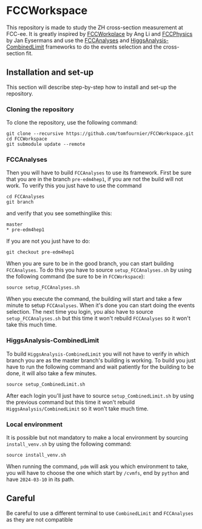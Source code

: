 # FCCWorkspace

This repository is made to study the ZH cross-section measurement at FCC-ee. It is greatly inspired by [FCCWorkplace](https://github.com/Ang-Li-93/FCCWorkplace) by Ang Li and [FCCPhysics](https://github.com/jeyserma/FCCPhysics) by Jan Eysermans and use the [FCCAnalyses](https://github.com/HEP-FCC/FCCAnalyses/tree/pre-edm4hep1) and [HiggsAnalysis-CombinedLimit](https://github.com/cms-analysis/HiggsAnalysis-CombinedLimit) frameworks to do the events selection and the cross-section fit.

## Installation and set-up

This section will describe step-by-step how to install and set-up the repository.

### Cloning the repository

To clone the repository, use the following command:

```shell
git clone --recursive https://github.com/tomfournier/FCCWorkspace.git
cd FCCWorkspace
git submodule update --remote
```

### FCCAnalyses

Then you will have to build `FCCAnalyses` to use its framework. First be sure that you are in the branch `pre-edm4hep1`, if you are not the build will not work. To verify this you just have to use the command

```shell
cd FCCAnalyses
git branch
```

and verify that you see somethinglike this:

```terminal
master
* pre-edm4hep1
```

If you are not you just have to do:

```shell
git checkout pre-edm4hep1
```

When you are sure to be in the good branch, you can start building `FCCAnalyses`. To do this you have to source `setup_FCCAnalyses.sh` by using the following command (be sure to be in `FCCWorkspace`):

```shell
source setup_FCCAnalyses.sh
```

When you execute the command, the building will start and take a few minute to setup `FCCAnalyses`. When it's done you can start doing the events selection. The next time you login, you also have to source `setup_FCCAnalyses.sh` but this time it won't rebuild `FCCAnalyses` so it won't take this much time.

### HiggsAnalysis-CombinedLimit

To build `HiggsAnalysis-CombinedLimit` you will not have to verify in which branch you are as the master branch's building is working. To build you just have to run the following command and wait patiently for the building to be done, it will also take a few minutes.

```shell
source setup_CombinedLimit.sh
```

After each login you'll just have to source `setup_CombinedLimit.sh` by using the previous command but this time it won't rebuild `HiggsAnalysis/CombinedLimit` so it won't take much time.

### Local environment

It is possible but not mandatory to make a local environment by sourcing `install_venv.sh` by using the following command:

```shell
source install_venv.sh
```

When running the command, `pdm` will ask you which environment to take, you will have to choose the one which start by `/cvmfs`, end by `python` and have `2024-03-10` in its path.

## Careful

Be careful to use a different terminal to use `CombinedLimit` and `FCCAnalyses` as they are not compatible
